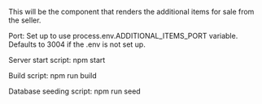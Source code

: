 This will be the component that renders the additional items for sale from the seller.

Port:  Set up to use process.env.ADDITIONAL_ITEMS_PORT variable.  Defaults to 3004 if the .env is not set up.

Server start script: npm start

Build script: npm run build

Database seeding script: npm run seed
